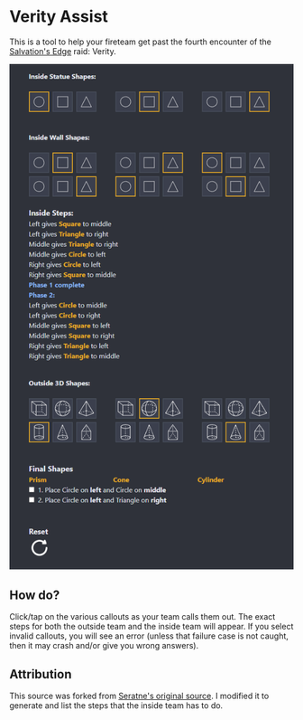 # Verity Assist

This is a tool to help your fireteam get past the fourth encounter of the [Salvation's Edge](https://www.destinypedia.com/Salvation%27s_Edge) raid: Verity.

![Preview](images/preview.PNG)

## How do?

Click/tap on the various callouts as your team calls them out.  The exact steps for both the outside team and the inside team will appear.  If you select invalid callouts, you will see an error (unless that failure case is not caught, then it may crash and/or give you wrong answers).

## Attribution

This source was forked from [Seratne's original source](https://github.com/seratne/salvations-edge-verity).  I modified it to generate and list the steps that the inside team has to do.